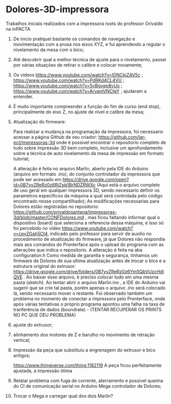 # Dolores-3D-impressora
Trabalhos iniciais realizados com a impressora roots do professor Orivaldo na inPACTA

1. De inicio pratiquei bastante os comandos de navegação e movimentação com a prusa nos eixos XYZ, e fui aprendendo a regular o nivelamento da mesa com o bico;

2. Até descobrir qual a melhor técnica de ajuste para o nivelamento, passei por várias situações de retirar o calibre e colocar novamente;

3. Os vídeos
	https://www.youtube.com/watch?v=lDNCkiZAV5c ;
	https://www.youtube.com/watch?v=PdRKd4CL4VU ;
	https://www.youtube.com/watch?v=5vBgvep8vUo ;
	https://www.youtube.com/watch?v=ArvamVNCteY ;
ajudaram a entender.

4. É muito importante compreender a função do fim de curso (end stop), principalmente do eixo Z, no ajuste de nivel e calibre da mesa;

5. Atualização do firmware:

	Para realizar a mudança na programação da impressora, foi necessario acessar a página Github de seu criador: 	https://github.com/lar-ect/impressoras-3d onde é possivel encontrar o repositorio completo de tudo sobre impressão 3D bem completo, inclusive um aprofundamento sobre a técnica de auto nivelamento da mesa de impressão em formato tutorial;
	
	A alteração é feita no arquivo Marlin, aberto pela IDE do Arduino (arquivo em formato .ino), do conjunto controlador da impressora que pode ser acessado em https://drive.google.com/open?id=0B7yvZReRz0z6RjZpb1BrNDZRWXc
(Aqui está o arquivo completo de uso geral em qualquer impressora 3D, sendo necessario definir os parametros especificos da máquina a qual será controlada pelo código encontrado nesse compartilhado);
	As modificações necessarias para Dolores estão registradas no repositorio: https://github.com/orivaldosantana/impressoras-3d/blob/master/CONFDolores.md , mas ficou faltando informar qual o dispositivo (board) que seleciona a referencia dessa máquina, e isso só foi percebido no vídeo https://www.youtube.com/watch?v=cpyZGah5Ct4, indicado pelo professor para servir de auxilio no procedimento de atualização do firmware, já que Dolores não respondia mais aos comandos do Pronterface após o upload do programa com as alterações que indica o repositorio.
	A alteração é feita na aba configuration.h
	Como medida de garantia e segurança, tinhamos um firmware de Dolores de sua ultima atualização antes de trocar o bico e a estrutura original do extrusor: https://drive.google.com/drive/folders/0B7yvZReRz0z6Ym5QbVUzcHdIQVE . Ao baixar esse arquivo, é preciso colocar tudo em uma mesma pasta (sketch). Ao tentar abrir o arquivo Marlin.ino , a IDE do Arduino vai sugerir que se crie tal pasta, porém apenas o arquivo .ino será colocado lá, sendo necessario mover o restante.
	Foi observado também um problema no momento de conectar a impressora pelo Pronterface, onde após várias tentativas o próprio programa apontou uma falha na taxa de tranferência de dados (boundrate) - (TENTAR RECUPERAR OS PRINTS NO PC QUE DEU PROBLEMA)


6. ajuste do extrusor;
7. alinhamento dos motores de Z e barulho no movimento de retração vertical;
8. Impressão da peça que substituiu a engrenagem do extrusor e bico antigos;

	https://www.thingiverse.com/thing:1182119 A peça ficou perfeitamente ajustada, a impressão ótima
	
9. Relatar problema com fuga de corrente, aterramento e possivel queima do CI de comunicação serial no Arduino Mega controlador de Dolores;

10. Trocar o Mega e carregar qual dos dois Marlin?
